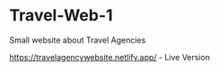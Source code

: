 ﻿# Travel-Web-1
Small website about Travel Agencies

https://travelagencywebsite.netlify.app/ - Live Version
